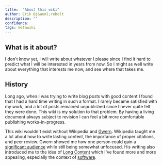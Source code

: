 ```yaml
---
title:  "About this wiki"
author: Erik Bj&auml;reholt
description: ""
confidence: 
tags: metawiki
---
```


## What is it about?

I don't know yet, I will write about whatever I please since I find it hard to predict what I will be interested in years from now. So I might as well write about everything that interests me now, and see where that takes me.


## History

Long ago, when I was trying to write blog posts with good content I found that I had a hard time writing in such a format. I rarely became satisfied with my work, and a lot of posts remained unpublished since I never quite felt they were done. This wiki is my solution to that problem. By having a living document always subject to revision I can feel a bit more comfortable publishing works-in-progress.

This wiki wouldn't exist without Wikipedia and [Gwern](https://www.gwern.net/). 
Wikipedia taught me a lot about how to write lasting content, the importance of proper citations, and peer review. 
Gwern showed me how one person could gain a [significant audience](https://www.gwern.net/About#july-2016---january-2017) while still being somewhat unfocused. His writing also introduced me to the idea of [Long Content](https://www.gwern.net/About#long-content) which I've found more and more appealing, especially the context of [software](/wiki/long-software).

